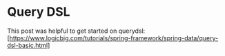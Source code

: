 # Query DSL 

This post was helpful to get started on querydsl: [https://www.logicbig.com/tutorials/spring-framework/spring-data/query-dsl-basic.html]